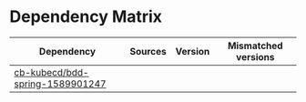 # Dependency Matrix

Dependency | Sources | Version | Mismatched versions
---------- | ------- | ------- | -------------------
[cb-kubecd/bdd-spring-1589901247](https://github.com/cb-kubecd/bdd-spring-1589901247.git) |  | []() | 

